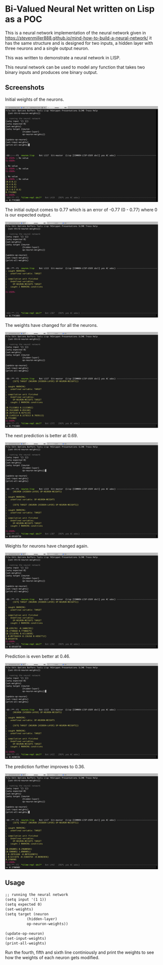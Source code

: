 # Bi-Valued Neural Net written on Lisp as a POC

This is a neural network implementation of the neural network given in https://stevenmiller888.github.io/mind-how-to-build-a-neural-network/ it has the same structure and is designed for two inputs, a hidden layer with three neurons and a single output neuron.

This was written to demonstrate a neural network in LISP.

This neural network can be used to model any function that takes two binary inputs and produces one binary output.

## Screenshots

Initial weights of the neurons.

![Alt text](https://raw.githubusercontent.com/prathik/neural-network/master/img/0.png?raw=true "Optional Title")

The initial output comes to 0.77 which is an error of -0.77 (0 - 0.77) where 0 is our expected output.

![Alt text](https://raw.githubusercontent.com/prathik/neural-network/master/img/1.png?raw=true "Optional Title")

The weights have changed for all the neurons.

![Alt text](https://raw.githubusercontent.com/prathik/neural-network/master/img/2.png?raw=true "Optional Title")

The next prediction is better at 0.69.

![Alt text](https://raw.githubusercontent.com/prathik/neural-network/master/img/3.png?raw=true "Optional Title")

Weights for neurons have changed again.

![Alt text](https://raw.githubusercontent.com/prathik/neural-network/master/img/4.png?raw=true "Optional Title")

Prediction is even better at 0.46.

![Alt text](https://raw.githubusercontent.com/prathik/neural-network/master/img/5.png?raw=true "Optional Title")

The prediction further improves to 0.36.

![Alt text](https://raw.githubusercontent.com/prathik/neural-network/master/img/6.png?raw=true "Optional Title")

## Usage

```
;; running the neural network
(setq input '(1 1))
(setq expected 0)
(set-weights)
(setq target (neuron
	      (hidden-layer)
	      op-neuron-weights))

(update-op-neuron)
(set-input-weights)
(print-all-weights)
```

Run the fourth, fifth and sixth line continiously and print the weights to see how the weights of each neuron gets modified.

